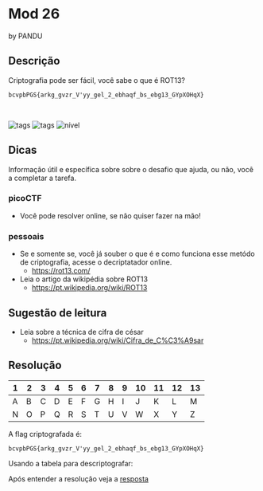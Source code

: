 # Mod 26
by PANDU

## Descrição

Criptografia pode ser fácil, você sabe o que é ROT13?


`bcvpbPGS{arkg_gvzr_V'yy_gel_2_ebhaqf_bs_ebg13_GYpXOHqX}`

<br>

![tags](https://img.shields.io/badge/Tema-Cryptography-yellow)
![tags](https://img.shields.io/badge/Cifra%20Cesar-ROT13-yellow)
![nível](https://img.shields.io/badge/N%C3%ADvel-F%C3%A1cil-green)

## Dicas

Informação útil e específica sobre sobre o desafio que ajuda, ou não, você a completar a tarefa.

### picoCTF

- Você pode resolver online, se não quiser fazer na mão!

### pessoais

- Se e somente se, você já souber o que é e como funciona esse metódo de criptografia, acesse o decriptatador online.
    - https://rot13.com/
- Leia o artigo da wikipédia sobre ROT13
    - https://pt.wikipedia.org/wiki/ROT13

## Sugestão de leitura
- Leia sobre a técnica de cifra de césar
    - https://pt.wikipedia.org/wiki/Cifra_de_C%C3%A9sar

## Resolução

| 1 | 2 | 3 | 4 | 5 | 6 | 7 | 8 | 9 | 10 | 11 | 12 | 13 |
| ---- | ---- | ---- | ---- | ---- | ---- | ---- | ---- | ---- | ---- | ---- | ---- | ---- |
| A | B | C | D | E | F | G | H | I | J | K | L | M |
|  N | O | P | Q | R | S | T | U | V | W | X | Y | Z |


A flag criptografada é: 

`bcvpbPGS{arkg_gvzr_V'yy_gel_2_ebhaqf_bs_ebg13_GYpXOHqX}`


Usando a tabela para descriptografar:

Após entender a resolução veja a [resposta](./anwser.flag.txt)








